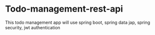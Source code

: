 # Todo-management-rest-api
This todo management app will use spring boot, spring data jap, spring security, jwt authentication
